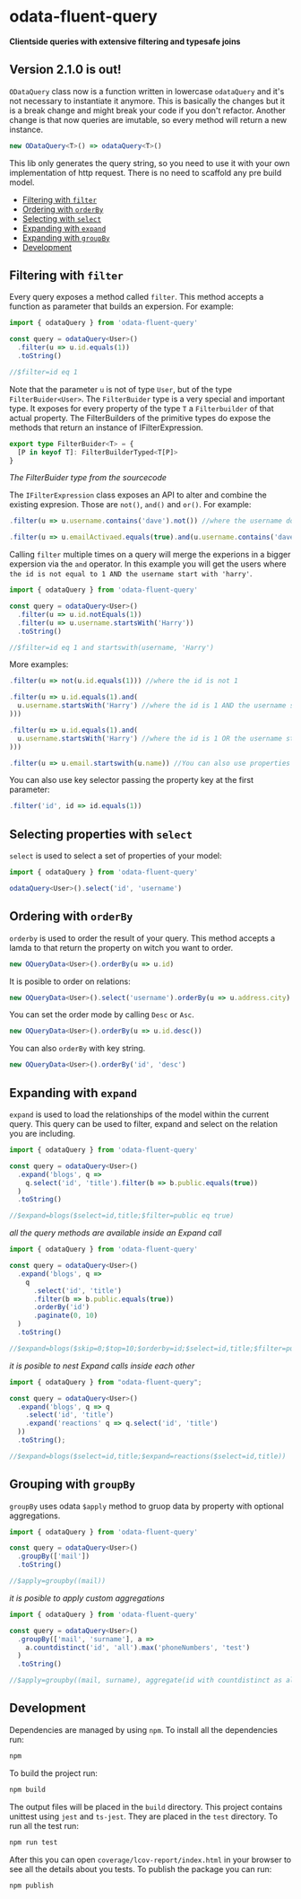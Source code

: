 # odata-fluent-query

**Clientside queries with extensive filtering and typesafe joins**

## Version 2.1.0 is out!

`ODataQuery` class now is a function written in lowercase `odataQuery` and it's not necessary to instantiate it anymore. This is basically the changes but it is a break change and might break your code if you don't refactor. Another change is that now queries are imutable, so every method will return a new instance.

```ts
new ODataQuery<T>() => odataQuery<T>()
```

This lib only generates the query string, so you need to use it with your own implementation of http request. There is no need to scaffold any pre build model.

- [Filtering with `filter`](#filtering-with-filter)
- [Ordering with `orderBy`](#ordering-with-orderby)
- [Selecting with `select`](#selecting-properties-with-select)
- [Expanding with `expand`](#expanding-with-expand)
- [Expanding with `groupBy`](#grouping-with-groupBy)
- [Development](#development)

## Filtering with `filter`

Every query exposes a method called `filter`. This method accepts a function as parameter that builds an expersion. For example:

```ts
import { odataQuery } from 'odata-fluent-query'

const query = odataQuery<User>()
  .filter(u => u.id.equals(1))
  .toString()

//$filter=id eq 1
```

Note that the parameter `u` is not of type `User`, but of the type `FilterBuider<User>`. The `FilterBuider` type is a very special and important type. It exposes for every property of the type `T` a `Filterbuilder` of that actual property. The FilterBuilders of the primitive types do expose the methods that return an instance of IFilterExpression.

```ts
export type FilterBuider<T> = {
  [P in keyof T]: FilterBuilderTyped<T[P]>
}
```

_The FilterBuider type from the sourcecode_

The `IFilterExpression` class exposes an API to alter and combine the existing expresion. Those are `not()`, `and()` and `or()`. For example:

```ts
.filter(u => u.username.contains('dave').not()) //where the username doest not contain dave

.filter(u => u.emailActivaed.equals(true).and(u.username.contains('dave')))
```

Calling `filter` multiple times on a query will merge the experions in a bigger expersion via the `and` operator. In this example you will get the users where `the id is not equal to 1 AND the username start with 'harry'`.

```ts
import { odataQuery } from 'odata-fluent-query'

const query = odataQuery<User>()
  .filter(u => u.id.notEquals(1))
  .filter(u => u.username.startsWith('Harry'))
  .toString()

//$filter=id eq 1 and startswith(username, 'Harry')
```

<!-- See [FILTER_BUILDER_API.md](./FILTER_BUILDER_API.md) for a complete list of all filteroperators -->

More examples:

```ts
.filter(u => not(u.id.equals(1))) //where the id is not 1

.filter(u => u.id.equals(1).and(
  u.username.startsWith('Harry') //where the id is 1 AND the username starts with 'harry'
)))

.filter(u => u.id.equals(1).and(
  u.username.startsWith('Harry') //where the id is 1 OR the username starts with 'harry'
)))

.filter(u => u.email.startswith(u.name)) //You can also use properties of the same type instead of just values
```

You can also use key selector passing the property key at the first parameter:

```ts
.filter('id', id => id.equals(1))
```

## Selecting properties with `select`

`select` is used to select a set of properties of your model:

```ts
import { odataQuery } from 'odata-fluent-query'

odataQuery<User>().select('id', 'username')
```

## Ordering with `orderBy`

`orderby` is used to order the result of your query. This method accepts a lamda to that return the property on witch you want to order.

```ts
new OQueryData<User>().orderBy(u => u.id)
```

It is posible to order on relations:

```ts
new OQueryData<User>().select('username').orderBy(u => u.address.city)
```

You can set the order mode by calling `Desc` or `Asc`.

```ts
new OQueryData<User>().orderBy(u => u.id.desc())
```

You can also `orderBy` with key string.

```ts
new OQueryData<User>().orderBy('id', 'desc')
```

## Expanding with `expand`

`expand` is used to load the relationships of the model within the current query. This query can be used to filter, expand and select on the relation you are including.

```ts
import { odataQuery } from 'odata-fluent-query'

const query = odataQuery<User>()
  .expand('blogs', q =>
    q.select('id', 'title').filter(b => b.public.equals(true))
  )
  .toString()

//$expand=blogs($select=id,title;$filter=public eq true)
```

_all the query methods are available inside an Expand call_

```ts
import { odataQuery } from 'odata-fluent-query'

const query = odataQuery<User>()
  .expand('blogs', q =>
    q
      .select('id', 'title')
      .filter(b => b.public.equals(true))
      .orderBy('id')
      .paginate(0, 10)
  )
  .toString()

//$expand=blogs($skip=0;$top=10;$orderby=id;$select=id,title;$filter=public eq true)
```

_it is posible to nest Expand calls inside each other_

```ts
import { odataQuery } from "odata-fluent-query";

const query = odataQuery<User>()
  .expand('blogs', q => q
    .select('id', 'title')
    .expand('reactions' q => q.select('id', 'title')
  ))
  .toString();

//$expand=blogs($select=id,title;$expand=reactions($select=id,title))
```

## Grouping with `groupBy`

`groupBy` uses odata `$apply` method to gruop data by property with optional aggregations.

```ts
import { odataQuery } from 'odata-fluent-query'

const query = odataQuery<User>()
  .groupBy(['mail'])
  .toString()

//$apply=groupby((mail))
```

_it is posible to apply custom aggregations_

```ts
import { odataQuery } from 'odata-fluent-query'

const query = odataQuery<User>()
  .groupBy(['mail', 'surname'], a =>
    a.countdistinct('id', 'all').max('phoneNumbers', 'test')
  )
  .toString()

//$apply=groupby((mail, surname), aggregate(id with countdistinct as all, phoneNumbers with max as test))
```

## Development

Dependencies are managed by using `npm`. To install all the dependencies run:

```sh
npm
```

To build the project run:

```sh
npm build
```

The output files will be placed in the `build` directory. This project contains unittest using `jest` and `ts-jest`. They are placed in the `test` directory. To run all the test run:

```sh
npm run test
```

After this you can open `coverage/lcov-report/index.html` in your browser to see all the details about you tests. To publish the package you can run:

```sh
npm publish
```

